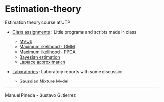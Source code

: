 # Estimation-theory

Estimation theory course at UTP

- [Class assignments](https://github.com/pin3da/estimation-theory/tree/master/class) : Little programs and scripts made in class
  - [MVUE](https://github.com/pin3da/estimation-theory/blob/master/class/Classic%20estimator%201.ipynb)
  - [Maximum likelihood - GMM](https://github.com/pin3da/estimation-theory/blob/master/class/GMM_1.ipynb)
  - [Maximum likelihood - PPCA](https://github.com/pin3da/estimation-theory/blob/master/class/PPCA.ipynb)
  - [Bayesian estimation](https://github.com/pin3da/estimation-theory/blob/master/class/Bayesian%20estimation%201.ipynb)
  - [Laplace approximation](https://github.com/pin3da/estimation-theory/blob/master/class/Laplace%20Aproximation.ipynb)
  
- [Laboratories](https://github.com/pin3da/estimation-theory/tree/master/labs) : Laboratory reports with some discussion
  - [Gaussian Mixture Model](https://github.com/pin3da/estimation-theory/blob/master/labs/GMM.ipynb)


---- 
Manuel Pineda - Gustavo Gutierrez
